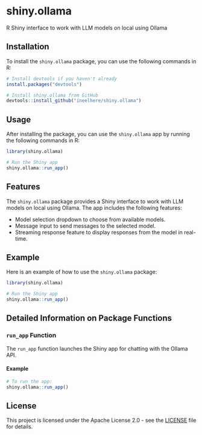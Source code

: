 # shiny.ollama
R Shiny interface to work with LLM models on local using Ollama

## Installation

To install the `shiny.ollama` package, you can use the following commands in R:

```R
# Install devtools if you haven't already
install.packages("devtools")

# Install shiny.ollama from GitHub
devtools::install_github("ineelhere/shiny.ollama")
```

## Usage

After installing the package, you can use the `shiny.ollama` app by running the following commands in R:

```R
library(shiny.ollama)

# Run the Shiny app
shiny.ollama::run_app()
```

## Features

The `shiny.ollama` package provides a Shiny interface to work with LLM models on local using Ollama. The app includes the following features:

- Model selection dropdown to choose from available models.
- Message input to send messages to the selected model.
- Streaming response feature to display responses from the model in real-time.

## Example

Here is an example of how to use the `shiny.ollama` package:

```R
library(shiny.ollama)

# Run the Shiny app
shiny.ollama::run_app()
```

## Detailed Information on Package Functions

### `run_app` Function

The `run_app` function launches the Shiny app for chatting with the Ollama API.

#### Example

```R
# To run the app:
shiny.ollama::run_app()
```

## License

This project is licensed under the Apache License 2.0 - see the [LICENSE](LICENSE) file for details.
